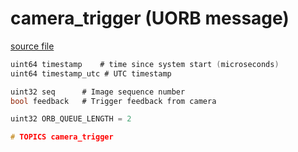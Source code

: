 # camera_trigger (UORB message)



[source file](https://github.com/PX4/PX4-Autopilot/blob/release/1.13/msg/camera_trigger.msg)

```c
uint64 timestamp	# time since system start (microseconds)
uint64 timestamp_utc # UTC timestamp

uint32 seq		# Image sequence number
bool feedback	# Trigger feedback from camera

uint32 ORB_QUEUE_LENGTH = 2

# TOPICS camera_trigger
```
